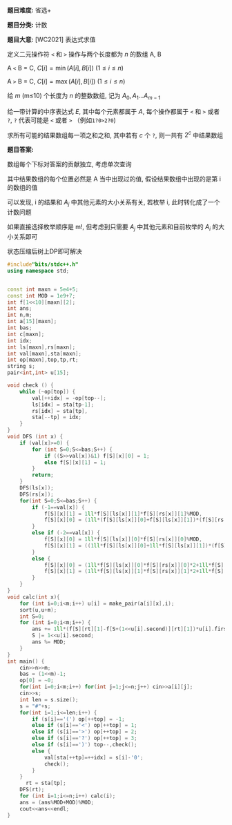 **题目难度:** 省选+

**题目分类:** 计数

**题目大意:** [WC2021] 表达式求值

定义二元操作符 `<` 和 `>` 操作与两个长度都为 $n$ 的数组 A, B

A `<` B = C, $C[i] = \min(A[i],B[i])$ $(1≤i≤n)$

A `>` B = C, $C[i] = \max(A[i],B[i])$ $(1≤i≤n)$

给 $m$ (m≤10) 个长度为 $n$ 的整数数组, 记为 $A_0, A_1 ... A_{m-1}$

给一带计算的中序表达式 $E$, 其中每个元素都属于 $A$, 每个操作都属于 `<` 和 `>` 或者 `?`, `?` 代表可能是 `<` 或者 `>` （例如`1?0>2?0`)

求所有可能的结果数组每一项之和之和, 其中若有 $c$ 个 `?`, 则一共有 $2^c$ 中结果数组

**题目答案:**


数组每个下标对答案的贡献独立, 考虑单次查询

其中结果数组的每个位置必然是 A 当中出现过的值, 假设结果数组中出现的是第 i 的数组的值

可以发现, i 的结果和 $A_j$ 中其他元素的大小关系有关, 若枚举 i, 此时转化成了一个计数问题

如果直接选择枚举顺序是 m!, 但考虑到只需要 $A_j$ 中其他元素和目前枚举的 $A_i$ 的大小关系即可

状态压缩后树上DP即可解决

```cpp
#include"bits/stdc++.h"
using namespace std;


const int maxn = 5e4+5;
const int MOD = 1e9+7;
int f[1<<10][maxn][2];
int ans;
int n,m;
int a[15][maxn];
int bas;
int c[maxn];
int idx;
int ls[maxn],rs[maxn];
int val[maxn],sta[maxn];
int op[maxn],top,tp,rt;
string s;
pair<int,int> u[15];

void check () { 
    while (~op[top]) {
        val[++idx] = -op[top--];
        ls[idx] = sta[tp-1];
        rs[idx] = sta[tp],
        sta[--tp] = idx;
    }
}
void DFS (int x) {
	if (val[x]>=0) {
        for (int S=0;S<=bas;S++) {
            if ((S>>val[x])&1) f[S][x][0] = 1;
            else f[S][x][1] = 1; 
        }
        return;
    }
	DFS(ls[x]);
    DFS(rs[x]);
	for(int S=0;S<=bas;S++) {
		if (-1==val[x]) {
			f[S][x][1] = 1ll*f[S][ls[x]][1]*f[S][rs[x]][1]%MOD,
			f[S][x][0] = (1ll*(f[S][ls[x]][0]+f[S][ls[x]][1])*(f[S][rs[x]][0]+f[S][rs[x]][1])-f[S][x][1])%MOD;
        }
        else if (-2==val[x]) {
			f[S][x][0] = 1ll*f[S][ls[x]][0]*f[S][rs[x]][0]%MOD,
			f[S][x][1] = ((1ll*f[S][ls[x]][0]+1ll*f[S][ls[x]][1])*(f[S][rs[x]][0]+f[S][rs[x]][1])-f[S][x][0])%MOD;
        }
        else {
            f[S][x][0] = (1ll*f[S][ls[x]][0]*f[S][rs[x]][0]*2+1ll*f[S][ls[x]][0]*f[S][rs[x]][1]+1ll*f[S][ls[x]][1]*f[S][rs[x]][0])%MOD,
			f[S][x][1] = (1ll*f[S][ls[x]][1]*f[S][rs[x]][1]*2+1ll*f[S][ls[x]][0]*f[S][rs[x]][1]+1ll*f[S][ls[x]][1]*f[S][rs[x]][0])%MOD;
        }
    }
}
void calc(int x){
	for (int i=0;i<m;i++) u[i] = make_pair(a[i][x],i);
    sort(u,u+m);
    int S=0;
	for (int i=0;i<m;i++) {
        ans += 1ll*(f[S][rt][1]-f[S+(1<<u[i].second)][rt][1])*u[i].first%MOD;
        S |= 1<<u[i].second;
        ans %= MOD;
    }
}
int main() {
	cin>>n>>m;
    bas = (1<<m)-1;
    op[0] = ~0;
	for(int i=0;i<m;i++) for(int j=1;j<=n;j++) cin>>a[i][j];
	cin>>s;
    int len = s.size();
    s = "#"+s;
	for(int i=1;i<=len;i++) {
		if (s[i]=='(') op[++top] = -1;
		else if (s[i]=='<') op[++top] = 1;
		else if (s[i]=='>') op[++top] = 2;
		else if (s[i]=='?') op[++top] = 3;
		else if (s[i]==')') top--,check();
		else {
            val[sta[++tp]=++idx] = s[i]-'0';
            check();
        }
    }
	  rt = sta[tp];
    DFS(rt);
    for (int i=1;i<=n;i++) calc(i);
    ans = (ans%MOD+MOD)%MOD;
    cout<<ans<<endl;
}
```




